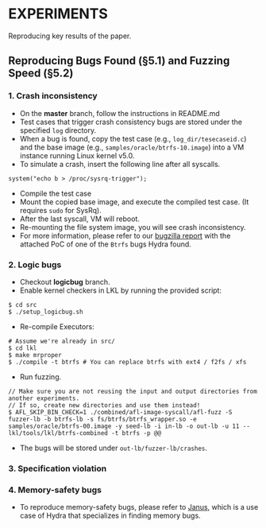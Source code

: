 # EXPERIMENTS

Reproducing key results of the paper.

## Reproducing Bugs Found (§5.1) and Fuzzing Speed (§5.2)

### 1. Crash inconsistency

- On the **master** branch, follow the instructions in README.md
- Test cases that trigger crash consistency bugs are stored under
  the specified `log` directory.
- When a bug is found, copy the test case (e.g., `log_dir/tesecaseid.c`)
  and the base image (e.g., `samples/oracle/btrfs-10.image`) into
  a VM instance running Linux kernel v5.0.
- To simulate a crash, insert the following line after all syscalls.
```
system("echo b > /proc/sysrq-trigger");
```
- Compile the test case
- Mount the copied base image, and execute the compiled test case.
  (It requires `sudo` for SysRq).
- After the last syscall, VM will reboot.
- Re-mounting the file system image, you will see crash inconsistency.
- For more information, please refer to our
  [bugzilla report](https://bugzilla.kernel.org/show_bug.cgi?id=202843)
  with the attached PoC of one of the `Btrfs` bugs Hydra found.

### 2. Logic bugs

- Checkout **logicbug** branch.
- Enable kernel checkers in LKL by running the provided script:
```
$ cd src
$ ./setup_logicbug.sh
```
- Re-compile Executors:
```
# Assume we're already in src/
$ cd lkl
$ make mrproper
$ ./compile -t btrfs # You can replace btrfs with ext4 / f2fs / xfs
```
- Run fuzzing.
```
// Make sure you are not reusing the input and output directories from another experiments.
// If so, create new directories and use them instead!
$ AFL_SKIP_BIN_CHECK=1 ./combined/afl-image-syscall/afl-fuzz -S fuzzer-lb -b btrfs-lb -s fs/btrfs/btrfs_wrapper.so -e samples/oracle/btrfs-00.image -y seed-lb -i in-lb -o out-lb -u 11 -- lkl/tools/lkl/btrfs-combined -t btrfs -p @@
```
- The bugs will be stored under `out-lb/fuzzer-lb/crashes`.

### 3. Specification violation

### 4. Memory-safety bugs

* To reproduce memory-safety bugs,
  please refer to [Janus](https://github.com/sslab-gatech/janus),
  which is a use case of Hydra
  that specializes in finding memory bugs.

